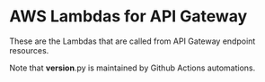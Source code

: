 # AWS Lambdas for API Gateway

These are the Lambdas that are called from API Gateway endpoint resources.

Note that **version**.py is maintained by Github Actions automations.
